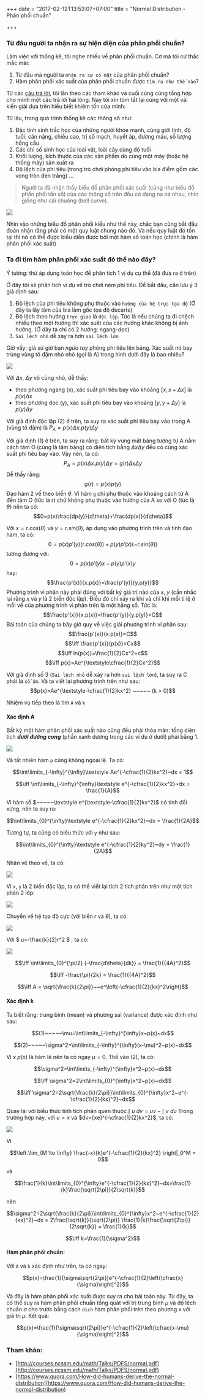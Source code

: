+++
date = "2017-02-12T13:53:07+07:00"
title = "Normal Distribution - Phân phối chuẩn"

+++

### Từ đâu người ta nhận ra sự hiện diện của phân phối chuẩn?

Làm việc với thống kê, tôi nghe nhiều về phân phối chuẩn. Cơ mà tôi cứ thắc mắc mãi:

1. Từ đâu mà người ta `nhận ra sự có mặt` của phân phối chuẩn?
2. Hàm phân phối xác suất của phân phối chuẩn được `tìm ra như thế nào`?

Từ các [câu trả lời](https://www.quora.com/How-did-humans-derive-the-normal-distribution), tôi lần theo các tham khảo và cuối cùng cũng tổng hợp cho mình một câu trả lời hài lòng. Nay tôi xin tóm tắt lại cùng với một vài kiến giải dựa trên hiểu biết khiêm tốn của mình:

Từ lâu, trong quá trình thống kê các thông số như:

1. Đặc tính sinh trắc học của những người khỏe mạnh, cùng giới tính, độ tuổi: cân nặng, chiều cao, trị số mạch, huyết áp, đường máu, số lượng hồng cầu
2. Các chỉ số sinh học của loài vật, loài cây cùng độ tuổi
3. Khối lượng, kích thước của các sản phẩm do cùng một máy (hoặc hệ thống máy) sản xuất ra
4. Độ lệch của phi tiêu (trong trò chơi phóng phi tiêu vào bia điểm gồm các vòng tròn đen trắng)
...

> Người ta đã nhận thấy biểu đồ phân phối xác suất (cũng như biểu đồ phần phối tần số) của các thông số trên đều có dạng na ná nhau, nhìn giống như cái chuông (bell curve).

![](normal_distribution.diastolic_blood_pressure.png)

Nhìn vào những biểu đồ phân phối kiểu như thế này, chắc bạn cũng bắt đầu đoán nhận rằng phải có một quy luật chung nào đó. Và nếu quy luật đó tồn tại thì nó có thể được biểu diễn được bởi một hàm số toán học (chính là hàm phân phối xác suất)

### Ta đi tìm hàm phân phối xác suất đó thế nào đây?

Ý tưởng: thử áp dụng toán học để phân tích 1 vị dụ cụ thể (đã đưa ra ở trên)

Ở đây tôi sẽ phân tích ví dụ về trò chơi ném phi tiêu. Để bắt đầu, cần lưu ý 3 giả định sau:

1. Độ lệch của phi tiêu không phụ thuộc vào `hướng của hệ trục tọa độ` (Ở đây ta lấy tâm của bia làm gốc tọa độ decarte)
2. Độ lệch theo hướng `trực giao` là `độc lập`. Tức là nếu chúng ta đi chệch nhiều theo một hướng thì xác suất của các hướng khác không bị ảnh hưởng. (Ở đây ta chỉ có 2 hướng: ngang-dọc)
3. `Sai lệch nhỏ` dễ xay ra hơn `sai lệch lớn`

Giờ vầy: giả sử giờ bạn *ngứa tay* phóng phi tiêu lên bảng. Xác suất nó bay trúng vùng tô đậm nhỏ nhỏ (gọi là A) trong hình dưới đây là bao nhiêu?

![](normal_distribution.cartesian_plane.png)

Với $\Delta x$, $\Delta y$ vô cùng nhỏ, dễ thấy:

- theo phương ngang (x), xác suất phi tiêu bay vào khoảng $[x, x+\Delta x]$ là $p(x)\Delta x$
- theo phương dọc (y), xác suất phi tiêu bay vào khoảng $[y, y+\Delta y]$ là $p(y)\Delta y$

Với giả định độc lập (2) ở trên, ta suy ra xác suất phi tiêu bay vào trong A (vùng tô đậm) là $P_A = p(x)\Delta x.p(y)\Delta y$

Với giả định (1) ở trên, ta suy ra rằng: bất kỳ vùng mặt bảng tương tự A nằm cách tâm O (cũng là tâm bảng) có diện tích bằng $\Delta x\Delta y$ đều có cùng xác suất phi tiêu bay vào. Vậy nên, ta có:
$$P_A = p(x)\Delta x.p(y)\Delta y = g( r)\Delta x\Delta y$$
Dễ thấy rằng: 
$$g( r) = p(x)p(y)$$
Đạo hàm 2 vế theo biến $\theta$. Vì hàm `g` chỉ phụ thuộc vào khoảng cách từ A đến tâm O (tức là r) chứ không phụ thuộc vào hướng của A so với O (tức là $\theta$) nên ta có:
$$0=p(x)\frac{dp(y)}{d\theta}+\frac{dp(x)}{d\theta}$$

Với $x=r.cos(\theta)$ và $y=r.sin(\theta)$, áp dụng vào phương trình trên và tính đạo hàm, ta có:
$$0=p(x)p'(y)(r.cos(\theta))+p(y)p'(x)(-r.sin(\theta))$$
tương đương với:
$$0=p(x)p'(y)x-p(y)p'(x)y$$
hay:
$$\frac{p'(x)}{x.p(x)}=\frac{p'(y)}{y.p(y)}$$
Phương trình vi phân này phải đúng với bất kỳ giá trị nào của $x$, $y$ (cần nhắc lại rằng $x$ và $y$ là 2 biến độc lập). Điều đó chỉ xảy ra khi và chỉ khi mỗi tỉ lệ ở mỗi vế của phương trình vi phân trên là một hằng số. Tức là:
$$\frac{p'(x)}{x.p(x)}=\frac{p'(y)}{y.p(y)}=C$$
Bài toán của chúng ta bây giờ quy về việc giải phương trình vi phân sau:
$$\frac{p'(x)}{x.p(x)}=C$$
$$\iff \frac{p'(x)}{p(x)}=Cx$$
$$\iff ln(p(x))=\frac{1}{2}Cx^2+c$$
$$\iff p(x)=Ae^{\textstyle\cfrac{1}{2}Cx^2}$$

Với giả định số 3  (`Sai lệch nhỏ` dễ xảy ra hơn `sai lệch lớn`), ta suy ra C phải là `số âm`. Và ta viết lại phương trình trên như sau:
$$p(x)=Ae^{\textstyle-\cfrac{1}{2}kx^2} ~~~~~ (k > 0)$$

Nhiệm vụ tiếp theo là tìm `A` và `k`

#### Xác định A

Bất kỳ một hàm phân phối xác suất nào cũng đều phải thỏa mãn: tổng diện tích ***dưới đường cong*** (phần xanh dương trong các ví dụ ở dưới) phải bằng 1.

![](normal_distribution.total.png)

Và tất nhiên hàm `p` cũng không ngoại lệ. Ta có:

$$\int\limits_{-\infty}^{\infty}\textstyle Ae^{-\cfrac{1}{2}kx^2}~dx = 1$$

$$\iff \int\limits_{-\infty}^{\infty}\textstyle e^{-\cfrac{1}{2}kx^2}~dx = \frac{1}{A}$$

Vì hàm số $~~~~~\textstyle e^{\textstyle-\cfrac{1}{2}kx^2}$ có tính đối xứng, nên ta suy ra:

$$\int\limits_{0}^{\infty}\textstyle e^{-\cfrac{1}{2}kx^2}~dx = \frac{1}{2A}$$

Tương tự, ta cũng có biểu thức với `y` như sau:

$$\int\limits_{0}^{\infty}\textstyle e^{-\cfrac{1}{2}ky^2}~dy = \frac{1}{2A}$$

Nhân vế theo vế, ta có:

<!--- 
$$\left( \int\limits_{0}^{\infty}\textstyle e^{-\cfrac{1}{2}kx^2}~dx\right).\left( \int\limits_{0}^{\infty}\textstyle e^{-\cfrac{1}{2}ky^2}~dy\right) = \frac{1}{{4A}^2}$$
-->

![](normal_distribution.equation_01.png)

Vì `x`, `y` là 2 biến độc lập, ta có thể viết lại tích 2 tích phân trên như một tích phân 2 lớp:

<!---
$$\int\limits_{0}^{\infty}\int\limits_{0}^{\infty}\textstyle e^{-\cfrac{1}{2}k(x^2+y^2)}~dydx = \frac{1}{{4A}^2}$$
-->
![](normal_distribution.equation_02.png)

Chuyển về hệ tọa độ cực (với biến $r$ và $\theta$), ta có:

<!---
$$\int\limits_{0}^{\pi/2}\int\limits_{0}^{\infty}\textstyle e^{-\cfrac{1}{2}k(r^2)}~r~dr~d\theta = \frac{1}{{4A}^2}$$
-->
![](normal_distribution.equation_03.png)

Với  $ u=-\frac{k}{2}r^2 $ , ta có:

<!---
$$\int\limits_{0}^{\pi/2} {-\frac{1}{k}} \left[ \int\limits_{0}^{-\infty}\textstyle e^u~du~d\theta \right] = \frac{1}{{4A}^2}$$
-->
![](normal_distribution.equation_04.png)

$$\iff \int\limits_{0}^{\pi/2} {-\frac{d\theta}{dk}} = \frac{1}{{4A}^2}$$

$$\iff -\frac{\pi}{2k} = \frac{1}{{4A}^2}$$

$$\iff A = \sqrt{\frac{k}{2\pi}}~~e^\left(-\cfrac{1}{2}{kx}^2\right)$$

#### Xác định k

Ta biết rằng: trung bình (mean) và phương sai (variance) được xác định như sau:

$$(1)~~~~~\mu=\int\limits_{-\infty}^{\infty}x~p(x)~dx$$

$$(2)~~~~~\sigma^2=\int\limits_{-\infty}^{\infty}(x-\mu)^2~p(x)~dx$$

Vì $x~p(x)$ là hàm lẻ nên ta có ngay $\mu=0$. Thế vào (2), ta có:

$$\sigma^2=\int\limits_{-\infty}^{\infty}x^2~p(x)~dx$$

$$\iff \sigma^2=2\int\limits_{0}^{\infty}x^2~p(x)~dx$$

$$\iff \sigma^2=2\sqrt{\frac{k}{2\pi}}\int\limits_{0}^{\infty}x^2~e^{-\cfrac{1}{2}{kx}^2}~dx$$

Quay lại với biểu thức tính tích phân quen thuộc $\int~u~dv=uv-\int~v~du$
Trong trường hợp này, với $u=x$ và $dv={xe}^{-\cfrac{1}{2}kx^2}$, ta có:

<!---
$$ \sigma^2=2\sqrt{\frac{k}{2\pi}} \left[ \left.\lim_{M \to \infty} \frac{-x}{k}e^{-\cfrac{1}{2}{kx}^2} \right|_0^M + \frac{1}{k}\int\limits_{0}^{\infty}e^{-\cfrac{1}{2}{kx}^2}~dx\right] $$
-->
![](normal_distribution.equation_05.png)

Vì 

$$\left.\lim_{M \to \infty} \frac{-x}{k}e^{-\cfrac{1}{2}{kx}^2} \right|_0^M = 0$$

và

$$\frac{1}{k}\int\limits_{0}^{\infty}e^{-\cfrac{1}{2}{kx}^2}~dx=\frac{1}{k}\frac{\sqrt{2\pi}}{2\sqrt{k}}$$

nên

$$\sigma^2=2\sqrt{\frac{k}{2\pi}}\int\limits_{0}^{\infty}x^2~e^{-\cfrac{1}{2}{kx}^2}~dx = 2\frac{\sqrt{k}}{\sqrt{2\pi}} \frac{1}{k}\frac{\sqrt{2\pi}}{2\sqrt{k}} = \frac{1}{k}$$

$$\iff k=\frac{1}{\sigma^2}$$

#### Hàm phân phối chuẩn:

Với `A` và `k` xác định như trên, ta có ngay:

$$p(x)=\frac{1}{\sigma\sqrt{2\pi}}e^{-\cfrac{1}{2}\left(\cfrac{x}{\sigma}\right)^2}$$

Và đây là hàm phân phối xác suất được suy ra cho bài toán này. Từ đây, ta có thể suy ra hàm phân phối chuẩn tổng quát với trị trung bình $\mu$ và độ lệch chuẩn $\sigma$ cho trước bằng cách `dịch` hàm phân phối trên theo phương x với giá trị $\mu$. Kết quả:

$$p(x)=\frac{1}{\sigma\sqrt{2\pi}}e^{-\cfrac{1}{2}\left(\cfrac{x-\mu}{\sigma}\right)^2}$$

### Tham khảo:
- [http://courses.ncssm.edu/math/Talks/PDFS/normal.pdf](http://courses.ncssm.edu/math/Talks/PDFS/normal.pdf)
- [https://www.quora.com/How-did-humans-derive-the-normal-distribution](https://www.quora.com/How-did-humans-derive-the-normal-distribution)
